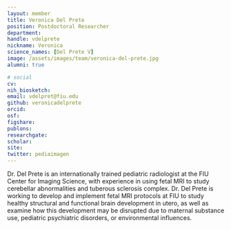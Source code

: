 ```yaml
---
layout: member
title: Veronica Del Prete
position: Postdoctoral Researcher
department:
handle: vdelprete
nickname: Veronica
science_names: [Del Prete V]
image: /assets/images/team/veronica-del-prete.jpg
alumni: true

# social
cv:
nih_biosketch:
email: vdelpret@fiu.edu
github: veronicadelprete
orcid:
osf:
figshare:
publons:
researchgate:
scholar:
site:
twitter: pediaimagen
---
```

Dr. Del Prete is an internationally trained pediatric radiologist at the FIU Center for Imaging Science, with experience in using fetal MRI to study cerebellar abnormalities and tuberous sclerosis complex. Dr. Del Prete is working to develop and implement fetal MRI protocols at FIU to study healthy structural and functional brain development in utero, as well as examine how this development may be disrupted due to maternal substance use, pediatric psychiatric disorders, or environmental influences.
